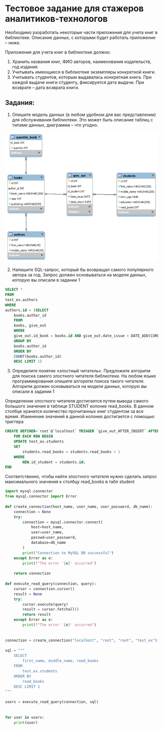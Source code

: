 # Тестовое задание для стажеров аналитиков-технологов


Необходимо разработать некоторые части приложения для учета книг в библиотеке. Описание
данных, с которыми будет работать приложение – ниже.

Приложение для учета книг в библиотеке должно:

1. Хранить названия книг, ФИО авторов, наименования издательств, год издания.
2. Учитывать имеющиеся в библиотеке экземпляры конкретной книги.
3. Учитывать студентов, которым выдавалась конкретная книга. При каждой выдаче
книги студенту, фиксируется дата выдачи. При возврате – дата возврата книги.

## Задания:
1. Опишите модель данных (в любом удобном для вас представлении) для обслуживания
библиотеки. Это может быть описание таблиц с типами данных, диаграмма – что угодно.


![ER-диаграмма БД](123.png)



2. Напишите SQL-запрос, который бы возвращал самого популярного автора за год. Запрос
должен основываться на модели данных, которую вы описали в задании 1


```SQL
SELECT * 
FROM 
test_ex.authors
WHERE
authors.id = (SELECT 
	books.author_id
	FROM 
	books, give_out
	WHERE 
	give_out.id_book = books.id AND give_out.date_issue > DATE_ADD(CURDATE(), INTERVAL -1 YEAR)
	GROUP BY 
	books.author_id	
	ORDER BY
	COUNT(books.author_id) 
	DESC LIMIT 1)

```

3. Определите понятие «злостный читатель». Предложите алгоритм для поиска самого
злостного читателя библиотеки. На любом языке программирования опишите алгоритм
поиска такого читателя. Алгоритм должен основываться на модели данных, которую вы
описали в задании 1

Определение злостного читателя достигается путем вывода самого большого значения в таблице STUDENT колонке read_books. В данном столбце хранится количество прочитанных книг студентом за все время. Изменение значений в данной колонке достигается с помощью триггера

```SQL
CREATE DEFINER=`root`@`localhost` TRIGGER `give_out_AFTER_INSERT` AFTER INSERT ON `give_out` 
	FOR EACH ROW BEGIN
	UPDATE test_ex.students
    SET 
		students.read_books = students.read_books + 1 
    WHERE
		NEW.id_student = students.id;
END
```

Соответственно, чтобы найти злостного читателя нужно сделать запрос максимального значения к столбцу read_books в табл student

```python
import mysql.connector
from mysql.connector import Error

def create_connection(host_name, user_name, user_password, db_name):
    connection = None
    try:
        connection = mysql.connector.connect(
            host=host_name,
            user=user_name,
            passwd=user_password,
            database=db_name
        )
        print("Connection to MySQL DB successful")
    except Error as e:
        print(f"The error '{e}' occurred")

    return connection

def execute_read_query(connection, query):
    cursor = connection.cursor()
    result = None
    try:
        cursor.execute(query)
        result = cursor.fetchall()
        return result
    except Error as e:
        print(f"The error '{e}' occurred")


connection = create_connection("localhost", "root", "root", "test_ex")    

sql = """
    SELECT
        first_name, middle_name, read_books 
    FROM 
        test_ex.students
    ORDER BY
        read_books  
    DESC LIMIT 1  
"""

users = execute_read_query(connection, sql)


for user in users:
    print(user)
```    